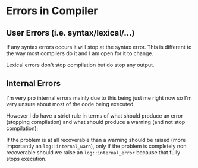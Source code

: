 # Errors in Compiler

## User Errors (i.e. syntax/lexical/...)

If any syntax errors occurs it will stop at the syntax error.  This is different to the way most compilers do it and I am open for it to change.

Lexical errors don't stop compilation but do stop any output.

## Internal Errors

I'm very pro internal errors mainly due to this being just me right now so I'm very unsure about most of the code being executed.

However I do have a strict rule in terms of what should produce an error (stopping compilation) and what should produce a warning (and not stop compilation);

If the problem is at all recoverable than a warning should be raised (more importantly an `log::internal_warn`), only if the problem is completely non recoverable should we raise an `log::internal_error` because that fully stops execution.
